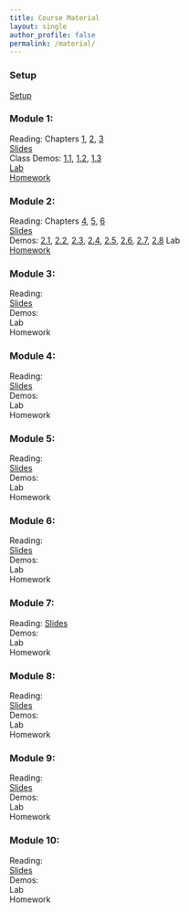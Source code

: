 ```yaml
---
title: Course Material
layout: single
author_profile: false
permalink: /material/
---
```


### Setup

[Setup](http://datahub2.cs.umass.edu/hub/user-redirect/git-pull?repo=https%3A%2F%2Fgithub.com%2Fumass-data-science%2Fcurrent-CS108&urlpath=tree%2Fcurrent-CS108%2Fmodules%2Fmodule+1%2FSetup_Modules.ipynb&branch=master)

### Module 1:
Reading: Chapters [1](https://umass-data-science.github.io/190fwebsite/textbook/01/what-is-data-science/), [2](https://umass-data-science.github.io/190fwebsite/textbook/02/causality-and-experiments/), [3](https://umass-data-science.github.io/190fwebsite/textbook/03/programming-in-python/)  
[Slides](https://github.com/umass-data-science/current-CS108/raw/master/modules/module%201/module%201.pptx)  
Class Demos: [1.1](http://datahub2.cs.umass.edu/hub/user-redirect/git-pull?repo=https%3A%2F%2Fgithub.com%2Fumass-data-science%2Fcurrent-CS108&urlpath=tree%2Fcurrent-CS108%2Fmodules%2Fmodule+1%2F1.1.ipynb&branch=master), [1.2](http://datahub2.cs.umass.edu/hub/user-redirect/git-pull?repo=https%3A%2F%2Fgithub.com%2Fumass-data-science%2Fcurrent-CS108&urlpath=tree%2Fcurrent-CS108%2Fmodules%2Fmodule+1%2F1.2.ipynb&branch=master), [1.3](http://datahub2.cs.umass.edu/hub/user-redirect/git-pull?repo=https%3A%2F%2Fgithub.com%2Fumass-data-science%2Fcurrent-CS108&urlpath=tree%2Fcurrent-CS108%2Fmodules%2Fmodule+1%2F1.3.ipynb&branch=master)  
[Lab](http://datahub2.cs.umass.edu/hub/user-redirect/git-pull?repo=https%3A%2F%2Fgithub.com%2Fumass-data-science%2Fcurrent-CS108&urlpath=tree%2Fcurrent-CS108%2Fmodules%2Fmodule+1%2Flab01%2Flab01.ipynb&branch=master)  
[Homework](http://datahub2.cs.umass.edu/hub/user-redirect/git-pull?repo=https%3A%2F%2Fgithub.com%2Fumass-data-science%2Fcurrent-CS108&urlpath=tree%2Fcurrent-CS108%2Fmodules%2Fmodule+1%2Fhw01%2Fhw01.ipynb&branch=master)  

### Module 2:
Reading: Chapters [4](https://umass-data-science.github.io/190fwebsite/textbook/04/data-types/), [5](https://umass-data-science.github.io/190fwebsite/textbook/05/sequences/), [6](https://umass-data-science.github.io/190fwebsite/textbook/06/tables/)  
[Slides](https://github.com/umass-data-science/current-CS108/raw/master/modules/module%202/module%202.pptx)  
Demos: [2.1](http://datahub2.cs.umass.edu/hub/user-redirect/git-pull?repo=https%3A%2F%2Fgithub.com%2Fumass-data-science%2Fcurrent-CS108&urlpath=tree%2Fcurrent-CS108%2Fmodules%2Fmodule+2%2F2.1.ipynb&branch=master), [2.2](http://datahub2.cs.umass.edu/hub/user-redirect/git-pull?repo=https%3A%2F%2Fgithub.com%2Fumass-data-science%2Fcurrent-CS108&urlpath=tree%2Fcurrent-CS108%2Fmodules%2Fmodule+2%2F2.2.ipynb&branch=master), [2.3](http://datahub2.cs.umass.edu/hub/user-redirect/git-pull?repo=https%3A%2F%2Fgithub.com%2Fumass-data-science%2Fcurrent-CS108&urlpath=tree%2Fcurrent-CS108%2Fmodules%2Fmodule+2%2F2.3.ipynb&branch=master), [2.4](http://datahub2.cs.umass.edu/hub/user-redirect/git-pull?repo=https%3A%2F%2Fgithub.com%2Fumass-data-science%2Fcurrent-CS108&urlpath=tree%2Fcurrent-CS108%2Fmodules%2Fmodule+2%2F2.4.ipynb&branch=master), [2.5](http://datahub2.cs.umass.edu/hub/user-redirect/git-pull?repo=https%3A%2F%2Fgithub.com%2Fumass-data-science%2Fcurrent-CS108&urlpath=tree%2Fcurrent-CS108%2Fmodules%2Fmodule+2%2F2.5.ipynb&branch=master), [2.6](http://datahub2.cs.umass.edu/hub/user-redirect/git-pull?repo=https%3A%2F%2Fgithub.com%2Fumass-data-science%2Fcurrent-CS108&urlpath=tree%2Fcurrent-CS108%2Fmodules%2Fmodule+2%2F2.6.ipynb&branch=master), [2.7](http://datahub2.cs.umass.edu/hub/user-redirect/git-pull?repo=https%3A%2F%2Fgithub.com%2Fumass-data-science%2Fcurrent-CS108&urlpath=tree%2Fcurrent-CS108%2Fmodules%2Fmodule+2%2F2.7.ipynb&branch=master), [2.8](http://datahub2.cs.umass.edu/hub/user-redirect/git-pull?repo=https%3A%2F%2Fgithub.com%2Fumass-data-science%2Fcurrent-CS108&urlpath=tree%2Fcurrent-CS108%2Fmodules%2Fmodule+2%2F2.8.ipynb&branch=master)
Lab  
[Homework](http://datahub2.cs.umass.edu/hub/user-redirect/git-pull?repo=https%3A%2F%2Fgithub.com%2Fumass-data-science%2Fcurrent-CS108&urlpath=tree%2Fcurrent-CS108%2Fmodules%2Fmodule+2%2Fhw02%2Fhw02.ipynb&branch=master)

### Module 3:
Reading:  
[Slides](https://github.com/umass-data-science/current-CS108/raw/master/modules/module%203/module%203.pptx)  
Demos:  
Lab  
Homework

### Module 4:
Reading:  
[Slides](https://github.com/umass-data-science/current-CS108/raw/master/modules/module%204/module%204.pptx)  
Demos:  
Lab  
Homework

### Module 5:
Reading:  
[Slides](https://github.com/umass-data-science/current-CS108/raw/master/modules/module%205/module%205.pptx)  
Demos:  
Lab  
Homework

### Module 6:
Reading:  
[Slides](https://github.com/umass-data-science/current-CS108/raw/master/modules/module%206/module%206.pptx)  
Demos:  
Lab  
Homework

### Module 7:
Reading: 
[Slides](https://github.com/umass-data-science/current-CS108/raw/master/modules/module%207/module%207.pptx)  
Demos:  
Lab  
Homework

### Module 8:
Reading:  
[Slides](https://github.com/umass-data-science/current-CS108/raw/master/modules/module%208/module%208.pptx)  
Demos:   
Lab  
Homework

### Module 9:
Reading:  
[Slides](https://github.com/umass-data-science/current-CS108/raw/master/modules/module%209/module%209.pptx)  
Demos:  
Lab  
Homework

### Module 10:
Reading:  
[Slides](https://github.com/umass-data-science/current-CS108/raw/master/modules/module%2010/module%2010.pptx)  
Demos:  
Lab  
Homework




